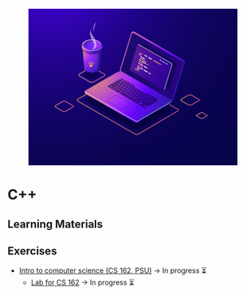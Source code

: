<p align="center">
  <kbd>
    <img width="420" src="../assets/images/c++.jpg">
  <kbd>
</p>

# C++

## Learning Materials

## Exercises

- [Intro to computer science (CS 162, PSU)](c++/cs-162) &rarr; In progress ⏳
  - [Lab for CS 162](c++/cs-162/lab) &rarr; In progress ⏳
